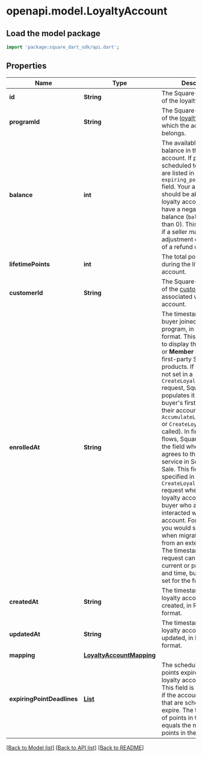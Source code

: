 # openapi.model.LoyaltyAccount

## Load the model package
```dart
import 'package:square_dart_sdk/api.dart';
```

## Properties
Name | Type | Description | Notes
------------ | ------------- | ------------- | -------------
**id** | **String** | The Square-assigned ID of the loyalty account. | [optional] 
**programId** | **String** | The Square-assigned ID of the [loyalty program](https://developer.squareup.com/reference/square_2023-12-13/objects/LoyaltyProgram) to which the account belongs. | 
**balance** | **int** | The available point balance in the loyalty account. If points are scheduled to expire, they are listed in the `expiring_point_deadlines` field.  Your application should be able to handle loyalty accounts that have a negative point balance (`balance` is less than 0). This might occur if a seller makes a manual adjustment or as a result of a refund or exchange. | [optional] 
**lifetimePoints** | **int** | The total points accrued during the lifetime of the account. | [optional] 
**customerId** | **String** | The Square-assigned ID of the [customer](https://developer.squareup.com/reference/square_2023-12-13/objects/Customer) that is associated with the account. | [optional] 
**enrolledAt** | **String** | The timestamp when the buyer joined the loyalty program, in RFC 3339 format. This field is used to display the **Enrolled On** or **Member Since** date in first-party Square products.  If this field is not set in a `CreateLoyaltyAccount` request, Square populates it after the buyer's first action on their account  (when `AccumulateLoyaltyPoints` or `CreateLoyaltyReward` is called). In first-party flows, Square populates the field when the buyer agrees to the terms of service in Square Point of Sale.   This field is typically specified in a `CreateLoyaltyAccount` request when creating a loyalty account for a buyer who already interacted with their account.  For example, you would set this field when migrating accounts from an external system. The timestamp in the request can represent a current or previous date and time, but it cannot be set for the future. | [optional] 
**createdAt** | **String** | The timestamp when the loyalty account was created, in RFC 3339 format. | [optional] 
**updatedAt** | **String** | The timestamp when the loyalty account was last updated, in RFC 3339 format. | [optional] 
**mapping** | [**LoyaltyAccountMapping**](LoyaltyAccountMapping.md) |  | [optional] 
**expiringPointDeadlines** | [**List<LoyaltyAccountExpiringPointDeadline>**](LoyaltyAccountExpiringPointDeadline.md) | The schedule for when points expire in the loyalty account balance. This field is present only if the account has points that are scheduled to expire.   The total number of points in this field equals the number of points in the `balance` field. | [optional] [default to const []]

[[Back to Model list]](../README.md#documentation-for-models) [[Back to API list]](../README.md#documentation-for-api-endpoints) [[Back to README]](../README.md)



